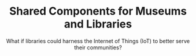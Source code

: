 ---
title: Shared Components for Museums and Libraries
subtitle: What if libraries could harness the Internet of Things (IoT) to better serve their communities?
description: "Aside from their status as beloved institutions of American life, libraries are essential pillars of support for their communities. From offering free English classes to non-native speakers to serving as ballot drop-off locations, libraries make a difference. And despite being a quintessentially local phenomenon, libraries have a network of support at both the state level (State Librarians) and in the federal government, in the form of the Institute for Museums and Library Services (IMLS), which is an independent federal agency that supports libraries and museums across the country."
excerpt: Libraries may be fundamentally quiet places, but we have to confess that 10x is making some of noise by exploring the wide open world of library technology and finding incredible opportunities that exist there. This is exciting stuff that we love to talk about and despite our enthusiasm for discussing this project, we'll try to keep our voices down.
template: "3"
footer: 10x-in-the-wild
intro: |-
  Local libraries across America do not always have an easy time gathering data on the services they offer to patrons. Problems with these types of data make it difficult for libraries to understand the demand for their services, measure how those services are being utilized, and report that information to other government bodies that help support libraries, like State Librarians and the Institute for Museums and Library Services (IMLS). 

  After researching this space over a few phases, 10x placed this bet: new, innovative technology can help libraries fundamentally change how they gather, report, and interpret data. Better yet, we got to explore new challenges for 10x, like building real hardware. What if libraries could harness the Internet of Things (IoT) to better serve their communities?
impact: |-
  ## Why this matters

  Aside from their status as beloved institutions of American life, libraries are essential pillars of support for their communities. From offering free English classes to non-native speakers to serving as ballot drop-off locations, libraries make a difference. And despite being a quintessentially local phenomenon, libraries have a network of support at both the state level (State Librarians) and in the federal government, in the form of the Institute for Museums and Library Services (IMLS), which is an independent federal agency that supports libraries and museums across the country.

  Just like most modern organizations, libraries rely on good data to help them make decisions. If a librarian notices a long wait list for attending one of its computer literacy classes, they might be able to expand the class size, or offer additional classes at night. But not all useful data is as easy to collect as counting empty chairs in a classroom. 

  Every year, IMLS conducts the Public Library Survey, or PLS. The survey collects data on about 100 different metrics that helps federal and state governments allocate resources to meet the changing needs of libraries. Think of it as the census for libraries. Thousands of libraries across the country complete the survey and report the data to their state library agencies, and those agencies report further up to IMLS, who analyzes the data and works with the Executive Branch and Congress to identify priorities and make decisions. Collecting, exchanging, and analyzing all of this data across all of those different organizations isn’t easy.

  One of the most important measures that the PLS collects is data on how many people are accessing wifi at local libraries. After all, free internet is a critical service that many libraries offer. Even during the height of the pandemic when most establishments were closed, many libraries were still able to offer free, reliable wifi to patrons, some of whom had lost their jobs and needed to apply for unemployment benefits. All that to say, understanding wifi usage is important data for IMLS and local libraries. This 10x project focuses on working with IMLS to improve how libraries can learn how and when people take advantage of free internet, and how gathering that data could be improved.

approach: |-
  ## What we're doing
  
  We’re helping IMLS improve its implementation of the public library survey by offering a new, internet of things (IoT) capability to local libraries that will automate how wifi sessions are counted, reported, and analyzed.
  
  ### How we're doing it
  
  Through working with IMLS, our project team developed free and open-source software that pairs with inexpensive, commercially-available, single-board computers. These small computers are commonly used by hobbyists and researchers around the world, but our team is using them as remote sensors placed inside libraries. For initial testing, IMLS sent dozens of sensors to libraries around the country and then taught them to use the custom software built by our project team for counting wifi sessions. The data produced by the sensors is sent via API to a hosting database on cloud.gov and is validated by ReVAL (another product of 10x) where it can be received and analyzed by IMLS in real-time. This process saves thousands of hours of manual work for employees at libraries, state agencies, and makes the analysis more accurate and timely. This project represents the first time that 10x is dabbling into the world of internet of things (IoT) as part of its solution design, which is very exciting for us.
  
  ### Where we are today
  
  At the time of this writing, sixteen libraries in five states are piloting this technology by capturing wifi session data with our sensors. One additional state and several libraries coming online shortly.
  
  In partnership with IMLS, our project team shipped eighteen hardware sensors, set up server infrastructure for validation and storage and deployed three different versions of our software. Based on automated and user testing, we are confident that the latest version of our software can continue running without intervention for a year or longer.
future: |-
  ## Next Steps
  
  Our project team is working with IMLS to prepare a pitch for Phase Four funding from 10x. If approved, the project team will work with IMLS to scale our IoT approach to as many libraries across the country as possible.
  
  In addition, this project has created some spin-off work based on other value paths the 10x team uncovered along the way. One parallel project that will be supported by funding from the American Rescue Plan is leveraging a simple discovery made along the course of this project that could lead to massive impact for millions of Americans. While dabbling in the IoT space for the first time, the project team discovered that the wifi count sensors can be easily modified into remote internet hotspots, just like on a smartphone. This discovery could play a huge role in closing the digital divide by bringing internet access to millions of American students who don’t have reliable internet at home. More on that exciting endeavor soon.
links:
  - link: https://github.com/18F/imls-pi-stack/wiki
    text: Wifi Session Tracking for Libraries Wiki
  - link: https://github.com/18F/imls-pi-stack/
    text: GitHub Repo
phaseData:
  phase: "3"
  status: "1"
summary:
  - text: |
      Libraries need good data to make smart decisions about how they can best serve their communities
  - text: |
      Getting this data is difficult, time consuming, and expensive
  - text: |
      There may be an opportunity to help libraries collect and share real-time data on a variety of measures that matter to them by using an internet of things (IoT) approach 
team:
  members: |
    Matt Jadud, James Tranovich, Elisa Chen, Qituwra Anderson, Michelle Rago, and Mark Hopson
  submitter: Alex Pandel
---